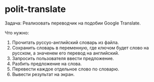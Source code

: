 # polit-translate

Задача: Реализовать переводчик на подобии Google Translate.

Что нужно:
1. Прочитать руссуо-английский словарь из файла.
2. Сохранить словарь в переменную, где ключом будет слово на русском, а значенем его перевод на английский.
3. Запросить пользователя ввести предложение.
4. Разбить предложение на слова.
5. Перевести каждое отдельное слово по словарю.
6. Вывести результат на экран.
